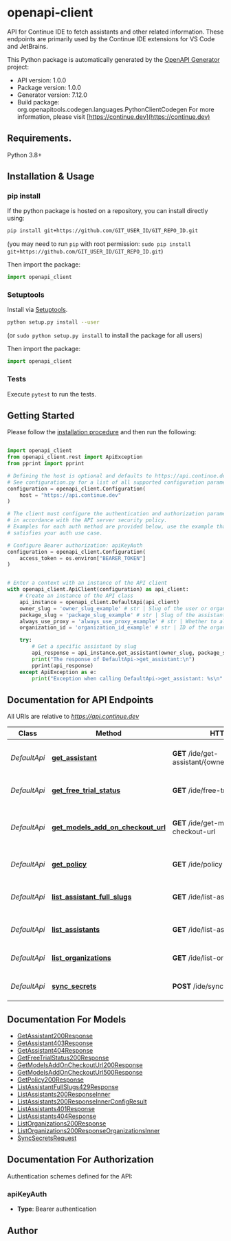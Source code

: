 # openapi-client

API for Continue IDE to fetch assistants and other related information.
These endpoints are primarily used by the Continue IDE extensions for VS Code and JetBrains.

This Python package is automatically generated by the [OpenAPI Generator](https://openapi-generator.tech) project:

- API version: 1.0.0
- Package version: 1.0.0
- Generator version: 7.12.0
- Build package: org.openapitools.codegen.languages.PythonClientCodegen
  For more information, please visit [https://continue.dev](https://continue.dev)

## Requirements.

Python 3.8+

## Installation & Usage

### pip install

If the python package is hosted on a repository, you can install directly using:

```sh
pip install git+https://github.com/GIT_USER_ID/GIT_REPO_ID.git
```

(you may need to run `pip` with root permission: `sudo pip install git+https://github.com/GIT_USER_ID/GIT_REPO_ID.git`)

Then import the package:

```python
import openapi_client
```

### Setuptools

Install via [Setuptools](http://pypi.python.org/pypi/setuptools).

```sh
python setup.py install --user
```

(or `sudo python setup.py install` to install the package for all users)

Then import the package:

```python
import openapi_client
```

### Tests

Execute `pytest` to run the tests.

## Getting Started

Please follow the [installation procedure](#installation--usage) and then run the following:

```python

import openapi_client
from openapi_client.rest import ApiException
from pprint import pprint

# Defining the host is optional and defaults to https://api.continue.dev
# See configuration.py for a list of all supported configuration parameters.
configuration = openapi_client.Configuration(
    host = "https://api.continue.dev"
)

# The client must configure the authentication and authorization parameters
# in accordance with the API server security policy.
# Examples for each auth method are provided below, use the example that
# satisfies your auth use case.

# Configure Bearer authorization: apiKeyAuth
configuration = openapi_client.Configuration(
    access_token = os.environ["BEARER_TOKEN"]
)


# Enter a context with an instance of the API client
with openapi_client.ApiClient(configuration) as api_client:
    # Create an instance of the API class
    api_instance = openapi_client.DefaultApi(api_client)
    owner_slug = 'owner_slug_example' # str | Slug of the user or organization that owns the assistant
    package_slug = 'package_slug_example' # str | Slug of the assistant package
    always_use_proxy = 'always_use_proxy_example' # str | Whether to always use the Continue-managed proxy for model requests (optional)
    organization_id = 'organization_id_example' # str | ID of the organization to scope assistants to. If not provided, personal assistants are returned. (optional)

    try:
        # Get a specific assistant by slug
        api_response = api_instance.get_assistant(owner_slug, package_slug, always_use_proxy=always_use_proxy, organization_id=organization_id)
        print("The response of DefaultApi->get_assistant:\n")
        pprint(api_response)
    except ApiException as e:
        print("Exception when calling DefaultApi->get_assistant: %s\n" % e)

```

## Documentation for API Endpoints

All URIs are relative to *https://api.continue.dev*

| Class        | Method                                                                                  | HTTP request                                         | Description                                       |
| ------------ | --------------------------------------------------------------------------------------- | ---------------------------------------------------- | ------------------------------------------------- |
| _DefaultApi_ | [**get_assistant**](docs/DefaultApi.md#get_assistant)                                   | **GET** /ide/get-assistant/{ownerSlug}/{packageSlug} | Get a specific assistant by slug                  |
| _DefaultApi_ | [**get_free_trial_status**](docs/DefaultApi.md#get_free_trial_status)                   | **GET** /ide/free-trial-status                       | Get free trial status for user                    |
| _DefaultApi_ | [**get_models_add_on_checkout_url**](docs/DefaultApi.md#get_models_add_on_checkout_url) | **GET** /ide/get-models-add-on-checkout-url          | Get Stripe checkout URL for models add-on         |
| _DefaultApi_ | [**get_policy**](docs/DefaultApi.md#get_policy)                                         | **GET** /ide/policy                                  | Get organization policy                           |
| _DefaultApi_ | [**list_assistant_full_slugs**](docs/DefaultApi.md#list_assistant_full_slugs)           | **GET** /ide/list-assistant-full-slugs               | List assistant full slugs (currently returns 429) |
| _DefaultApi_ | [**list_assistants**](docs/DefaultApi.md#list_assistants)                               | **GET** /ide/list-assistants                         | List assistants for IDE                           |
| _DefaultApi_ | [**list_organizations**](docs/DefaultApi.md#list_organizations)                         | **GET** /ide/list-organizations                      | List organizations for user                       |
| _DefaultApi_ | [**sync_secrets**](docs/DefaultApi.md#sync_secrets)                                     | **POST** /ide/sync-secrets                           | Synchronize secrets for user                      |

## Documentation For Models

- [GetAssistant200Response](docs/GetAssistant200Response.md)
- [GetAssistant403Response](docs/GetAssistant403Response.md)
- [GetAssistant404Response](docs/GetAssistant404Response.md)
- [GetFreeTrialStatus200Response](docs/GetFreeTrialStatus200Response.md)
- [GetModelsAddOnCheckoutUrl200Response](docs/GetModelsAddOnCheckoutUrl200Response.md)
- [GetModelsAddOnCheckoutUrl500Response](docs/GetModelsAddOnCheckoutUrl500Response.md)
- [GetPolicy200Response](docs/GetPolicy200Response.md)
- [ListAssistantFullSlugs429Response](docs/ListAssistantFullSlugs429Response.md)
- [ListAssistants200ResponseInner](docs/ListAssistants200ResponseInner.md)
- [ListAssistants200ResponseInnerConfigResult](docs/ListAssistants200ResponseInnerConfigResult.md)
- [ListAssistants401Response](docs/ListAssistants401Response.md)
- [ListAssistants404Response](docs/ListAssistants404Response.md)
- [ListOrganizations200Response](docs/ListOrganizations200Response.md)
- [ListOrganizations200ResponseOrganizationsInner](docs/ListOrganizations200ResponseOrganizationsInner.md)
- [SyncSecretsRequest](docs/SyncSecretsRequest.md)

<a id="documentation-for-authorization"></a>

## Documentation For Authorization

Authentication schemes defined for the API:
<a id="apiKeyAuth"></a>

### apiKeyAuth

- **Type**: Bearer authentication

## Author

